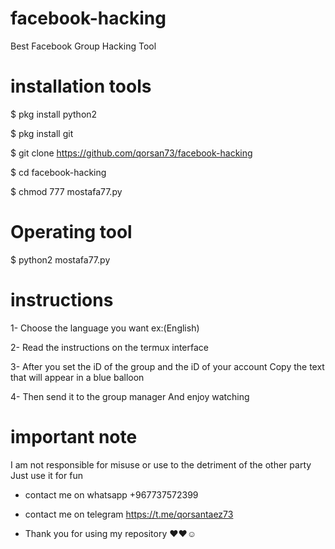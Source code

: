 # facebook-hacking
Best Facebook Group Hacking Tool

# installation tools

$ pkg install python2

$ pkg install git

$ git clone https://github.com/qorsan73/facebook-hacking

$ cd facebook-hacking

$ chmod 777 mostafa77.py

# Operating tool

$ python2 mostafa77.py

# instructions

1- Choose the language you want ex:(English)

2- Read the instructions on the termux interface

3- After you set the iD of the group and the iD of your account Copy the text that will appear in a blue balloon

4- Then send it to the group manager And enjoy watching

# important note
I am not responsible for misuse or use to the detriment of the other party Just use it for fun

* contact me on whatsapp +967737572399

* contact me on telegram https://t.me/qorsantaez73

* Thank you for using my repository ♥♥☺              
